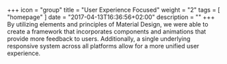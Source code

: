+++
icon = "group"
title = "User Experience Focused"
weight = "2"
tags = [ "homepage" ]
date = "2017-04-13T16:36:56+02:00"
description = ""
+++
By utilizing elements and principles of Material Design, we were able to create a framework that incorporates components and animations that provide more feedback to users. Additionally, a single underlying responsive system across all platforms allow for a more unified user experience.
